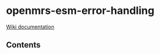 # openmrs-esm-error-handling

[Wiki documentation](https://wiki.openmrs.org/display/projects/openmrs-esm-error-handling)

## Contents

<!-- toc -->



<!-- tocstop -->



